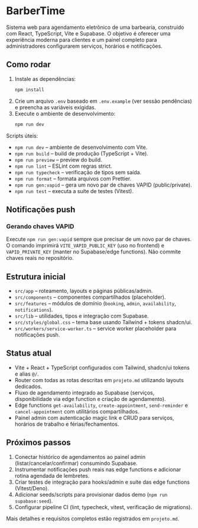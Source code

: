 # BarberTime

Sistema web para agendamento eletrônico de uma barbearia, construído com React, TypeScript, Vite e Supabase. O objetivo é oferecer uma experiência moderna para clientes e um painel completo para administradores configurarem serviços, horários e notificações.

## Como rodar

1. Instale as dependências:
   ```bash
   npm install
   ```
2. Crie um arquivo `.env` baseado em `.env.example` (ver sessão pendências) e preencha as variáveis exigidas.
3. Execute o ambiente de desenvolvimento:
   ```bash
   npm run dev
   ```

Scripts úteis:

- `npm run dev` – ambiente de desenvolvimento com Vite.
- `npm run build` – build de produção (TypeScript + Vite).
- `npm run preview` – preview do build.
- `npm run lint` – ESLint com regras strict.
- `npm run typecheck` – verificação de tipos sem saída.
- `npm run format` – formata arquivos com Prettier.
- `npm run gen:vapid` – gera um novo par de chaves VAPID (public/private).
- `npm run test` – executa a suíte de testes (Vitest).

## Notificações push

### Gerando chaves VAPID

Execute `npm run gen:vapid` sempre que precisar de um novo par de chaves. O comando imprimirá `VITE_VAPID_PUBLIC_KEY` (uso no frontend) e `VAPID_PRIVATE_KEY` (manter no Supabase/edge functions). Não commite chaves reais no repositório.

## Estrutura inicial

- `src/app` – roteamento, layouts e páginas públicas/admin.
- `src/components` – componentes compartilhados (placeholder).
- `src/features` – módulos de domínio (`booking`, `admin`, `availability`, `notifications`).
- `src/lib` – utilidades, tipos e integração com Supabase.
- `src/styles/global.css` – tema base usando Tailwind + tokens shadcn/ui.
- `src/workers/service-worker.ts` – service worker placeholder para notificações push.

## Status atual

- Vite + React + TypeScript configurados com Tailwind, shadcn/ui tokens e alias `@/`.
- Router com todas as rotas descritas em `projeto.md` utilizando layouts dedicados.
- Fluxo de agendamento integrado ao Supabase (serviços, disponibilidade via edge function e criação de agendamento).
- Edge functions `get-availability`, `create-appointment`, `send-reminder` e `cancel-appointment` com utilitários compartilhados.
- Painel admin com autenticação magic link e CRUD para serviços, horários de trabalho e férias/fechamentos.

## Próximos passos

1. Conectar histórico de agendamentos ao painel admin (listar/cancelar/confirmar) consumindo Supabase.
2. Instrumentar notificações push reais nas edge functions e adicionar rotina agendada de lembretes.
3. Criar testes de integração para hooks/admin e suíte das edge functions (Vitest/Deno).
4. Adicionar seeds/scripts para provisionar dados demo (`npm run supabase:seed`).
5. Configurar pipeline CI (lint, typecheck, vitest, verificação de migrations).

Mais detalhes e requisitos completos estão registrados em `projeto.md`.
